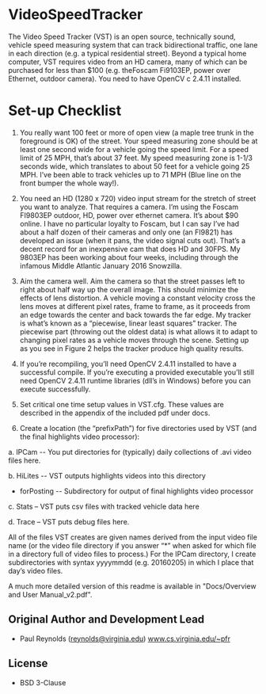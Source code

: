# VideoSpeedTracker
The Video Speed Tracker (VST) is an open source, technically sound, vehicle speed measuring system
that can track bidirectional traffic, one lane in each direction (e.g. a typical residential street). 
Beyond a typical home computer, VST requires video from an HD camera, many of which can be purchased
for less than $100 (e.g. theFoscam Fi9103EP, power over Ethernet, outdoor camera). You need to have
OpenCV c 2.4.11 installed.

# Set-up Checklist
1) You really want 100 feet or more of open view (a maple tree trunk in the foreground is OK) of
the street. Your speed measuring zone should be at least one second wide for a vehicle going
the speed limit. For a speed limit of 25 MPH, that’s about 37 feet. My speed measuring zone is
1-1/3 seconds wide, which translates to about 50 feet for a vehicle going 25 MPH. I’ve been
able to track vehicles up to 71 MPH (Blue line on the front bumper the whole way!).

2) You need an HD (1280 x 720) video input stream for the stretch of street you want to analyze.
That requires a camera. I’m using the Foscam FI9803EP outdoor, HD, power over ethernet
camera. It’s about $90 online. I have no particular loyalty to Foscam, but I can say I’ve had
about a half dozen of their cameras and only one (an FI9821) has developed an issue (when it
pans, the video signal cuts out). That’s a decent record for an inexpensive cam that does HD
and 30FPS. My 9803EP has been working about four weeks, including through the infamous
Middle Atlantic January 2016 Snowzilla.

3) Aim the camera well. Aim the camera so that the street passes left to right
about half way up the overall image. This should minimize the effects of lens distortion. A
vehicle moving a constant velocity cross the lens moves at different pixel rates, frame to frame,
as it proceeds from an edge towards the center and back towards the far edge. My tracker is
what’s known as a “piecewise, linear least squares” tracker. The piecewise part (throwing out
the oldest data) is what allows it to adapt to changing pixel rates as a vehicle moves through
the scene. Setting up as you see in Figure 2 helps the tracker produce high quality results.

4) If you’re recompiling, you’ll need OpenCV 2.4.11 installed to have a successful compile. If
you’re executing a provided executable you’ll still need OpenCV 2.4.11 runtime libraries (dll’s in
Windows) before you can execute successfully.

5) Set critical one time setup values in VST.cfg. These values are described in the appendix of the included pdf under docs.
6) Create a location (the “prefixPath”) for five directories used by VST (and the final highlights
video processor):

a. IPCam -- You put directories for (typically) daily collections of .avi video files here.

b. HiLites -- VST outputs highlights videos into this directory

- forPosting -- Subdirectory for output of final highlights video processor

c. Stats – VST puts csv files with tracked vehicle data here

d. Trace – VST puts debug files here.

All of the files VST creates are given names derived from the input video file name (or the video file
directory if you answer “*” when asked for which file in a directory full of video files to process.) For
the IPCam directory, I create subdirectories with syntax yyyymmdd (e.g. 20160205) in which I place
that day’s video files.

A much more detailed version of this readme is available in "Docs/Overview and User Manual_v2.pdf".

## Original Author and Development Lead
- Paul Reynolds (reynolds@virginia.edu) www.cs.virginia.edu/~pfr

## License

- BSD 3-Clause

